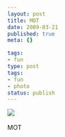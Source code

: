 ```yaml
---
layout: post
title: MOT
date: 2009-03-21
published: true
meta: {}

tags:
- fun
type: post
tags:
- fun
- photo
status: publish
---
```

![](http://media.eick.us/2011/05/4Lbi8pbnElc3myuu8wF4wlfGo1_500.jpg)<br /><br />MOT
